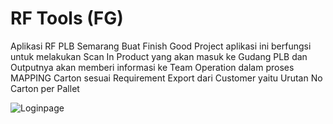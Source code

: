 # RF Tools (FG)
Aplikasi RF PLB Semarang Buat Finish Good Project 
aplikasi ini berfungsi untuk melakukan Scan In Product yang akan masuk ke Gudang PLB
dan Outputnya akan memberi informasi ke Team Operation dalam proses MAPPING Carton
sesuai Requirement Export dari Customer yaitu Urutan No Carton per Pallet


![Loginpage](https://raw.githubusercontent.com/wsnx/AgilityRFTools/master/RF_NEW.gif)

